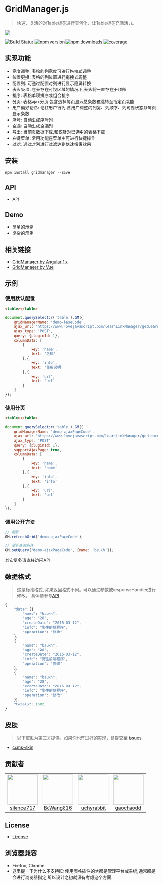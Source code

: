 # GridManager.js
> 快速、灵活的对Table标签进行实例化，让Table标签充满活力。

<img src="https://www.lovejavascript.com/upload/plugin/images/7860_t1.png"/>

[![Build Status](https://travis-ci.org/baukh789/GridManager.svg?branch=master&style=flat-square)](https://travis-ci.org/baukh789/GridManager)
[![npm version](https://img.shields.io/npm/v/gridmanager.svg?style=flat-square)](https://www.npmjs.com/package/gridmanager)
[![npm downloads](https://img.shields.io/npm/dt/gridmanager.svg?style=flat-square)](https://www.npmjs.com/package/gridmanager)
[![coverage](https://img.shields.io/codecov/c/github/baukh789/GridManager.svg?style=flat-square)](https://codecov.io/gh/baukh789/GridManager)

## 实现功能
- 宽度调整: 表格的列宽度可进行拖拽式调整
- 位置更换: 表格的列位置进行拖拽式调整
- 配置列: 可通过配置对列进行显示隐藏转换
- 表头吸顶: 在表存在可视区域的情况下,表头将一直存在于顶部
- 排序: 表格单项排序或组合排序
- 分页: 表格ajax分页,包含选择每页显示总条数和跳转至指定页功能
- 用户偏好记忆: 记住用户行为,含用户调整的列宽、列顺序、列可视状态及每页显示条数
- 序号: 自动生成序号列
- 全选: 自动生成全选列
- 导出: 当前页数据下载,和仅针对已选中的表格下载
- 右键菜单: 常用功能在菜单中可进行快捷操作
- 过滤: 通过对列进行过滤达到快速搜索效果

## 安装
```javascript
npm install gridmanager --save
```

## API
- [API](http://gridmanager.lovejavascript.com/api/index.html)

## Demo
- [简单的示例](http://gridmanager.lovejavascript.com/demo/index.html)
- [复杂的示例](http://develop.lovejavascript.com/node_modules/gridmanager/demo/index.html)

## 相关链接
- [GridManager by Angular 1.x](https://github.com/baukh789/GridManager-Angular-1.x)
- [GridManager by Vue](https://github.com/baukh789/GridManager-Vue)

## 示例
### 使用默认配置
```html
<table></table>
```
```javascript
document.querySelector('table').GM({
	gridManagerName: 'demo-baseCode',
    ajax_url: 'https://www.lovejavascript.com/learnLinkManager/getLearnLinkList',
    ajax_type: 'POST',
    query: {pluginId: 1},
    columnData: [
        {
            key: 'name',
            text: '名称'
        },{
            key: 'info',
            text: '使用说明'
        },{
            key: 'url',
            text: 'url'
        }
    ]
});
```

### 使用分页
```html
<table></table>
```
```javascript
document.querySelector('table').GM({
	gridManagerName: 'demo-ajaxPageCode',
    ajax_url: 'https://www.lovejavascript.com/learnLinkManager/getLearnLinkList',
    ajax_type: 'POST'
    query: {pluginId: 1},
    supportAjaxPage: true,
    columnData: [
        {
            key: 'name',
            text: 'name'
        },{
            key: 'info',
            text: 'info'
        },{
            key: 'url',
            text: 'url'
        }
    ]
});
```

### 调用公开方法
```javascript
// 刷新
GM.refreshGrid('demo-ajaxPageCode');

// 更新查询条件
GM.setQuery('demo-ajaxPageCode', {name: 'baukh'});
```

其它更多请直接访问[API](http://gridmanager.lovejavascript.com/api/index.html)

## 数据格式
> 这是标准格式, 如果返回格式不同。可以通过参数或responseHandler进行修改。 具体请参考[API](http://gridmanager.lovejavascript.com/api/index.html#responseHandler)

```javascript
{
    "data":[{
        "name": "baukh",
        "age": "28",
        "createDate": "2015-03-12",
        "info": "野生前端程序",
        "operation": "修改"
    },
    {
        "name": "baukh",
        "age": "28",
        "createDate": "2015-03-12",
        "info": "野生前端程序",
        "operation": "修改"
    },
    {
        "name": "baukh",
        "age": "28",
        "createDate": "2015-03-12",
        "info": "野生前端程序",
        "operation": "修改"
    }],
    "totals": 1682
}
```

## 皮肤
> 以下皮肤为第三方提供，如果你也有过好的实现，请提交至 [issues](https://github.com/baukh789/GridManager/issues)

- [ccms-skin](https://github.com/BoWang816/GridManager-ccms-skin)

## 贡献者
<table>
<tr>
    <td>
        <a href="https://github.com/silence717">
            <img alt="" width="100" height="100" class="avatar width-full rounded-2" src="https://avatars2.githubusercontent.com/u/8267830?s=460&amp;v=4">
            <div style="text-align:center">silence717</div>
        </a>
    </td>
    <td>
        <a href="https://github.com/BoWang816">
            <img alt="" width="100" height="100" class="avatar width-full rounded-2" src="https://avatars2.githubusercontent.com/u/26587649?s=460&v=4">
            <div style="text-align:center">BoWang816</div>
        </a>
    </td>
    <td>
        <a href="https://github.com/luchyrabbit">
            <img alt="" width="100" height="100" class="avatar width-full rounded-2" src="https://avatars0.githubusercontent.com/u/21122430?s=460&v=4">
            <div style="text-align:center">luchyrabbit</div>
        </a>
    </td>
    <td>
        <a href="https://github.com/gaochaodd">
            <img alt="" width="100" height="100" class="avatar width-full rounded-2" src="https://avatars3.githubusercontent.com/u/19342927?s=460&v=4">
            <div style="text-align:center">gaochaodd</div>
        </a>
    </td>
</tr>
</table>

## License
- [License](/LICENSE)

## 浏览器兼容
- Firefox, Chrome
- 这里提一下为什么不支持IE: 使用表格插件的大都是管理平台或系统,通常都是会进行浏览器指定,所以设计之初就没有考虑这个方面.
